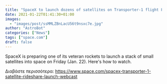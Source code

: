 ```yaml
---
title: "SpaceX to launch dozens of satellites on Transporter-1 flight Friday and you can watch it live"
date: 2021-01-22T01:41:30+01:00
images:
  - "images/post/ssMMLZBnLacU56t9nsxc7e.jpg"
author: "AstroBot"
categories: ["News"]
tags: ["space.com"]
draft: false
---
```


SpaceX is preparing one of its veteran rockets to launch a stack of small satellites into space on Friday (Jan. 22). Here's how to watch. 

Διαβάστε περισσότερα: https://www.space.com/spacex-transporter-1-satellite-rideshare-launch-webcast
